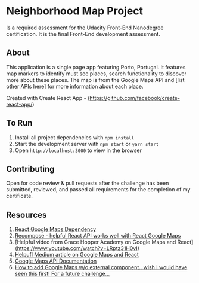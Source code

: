 # Neighborhood Map Project

Is a required assessment for the Udacity Front-End Nanodegree certification. It is the final Front-End development assessment.

## About

This application is a single page app featuring Porto, Portugal. It features map markers to identify must see places, search functionality to discover more about these places. The map is from the Google Maps API and [list other APIs here] for more information about each place.

Created with Create React App - (https://github.com/facebook/create-react-app/)

## To Run
1. Install all project dependencies with `npm install`
2. Start the development server with `npm start` or `yarn start`
3. Open `http://localhost:3000` to view in the browser


## Contributing

Open for code review & pull requests after the challenge has been submitted, reviewed, and passed all requirements for the completion of my certificate.

## Resources
1. [React Google Maps Dependency](https://tomchentw.github.io/react-google-maps/#introduction)
2. [Recompose - helpful React API works well with React Google Maps](https://github.com/acdlite/recompose)
3. [Helpful video from Grace Hopper Academy on Google Maps and React] (https://www.youtube.com/watch?v=LRptz31H0vI)
4. [Helpufl Medium article on Google Maps and React](https://medium.com/@morgannegagne/google-maps-with-react-951c12b723ad)
5. [Google Maps API Documentation](https://developers.google.com/maps/documentation/javascript/markers)
6. [How to add Google Maps w/o external component.. wish I would have seen this first! For a future challenge...](https://www.youtube.com/watch?v=W5LhLZqj76s)
